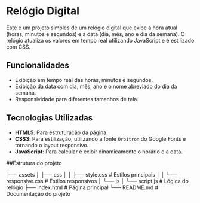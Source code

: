 # Relógio Digital

Este é um projeto simples de um relógio digital que exibe a hora atual (horas, minutos e segundos) e a data (dia, mês, ano e dia da semana). O relógio atualiza os valores em tempo real utilizando JavaScript e é estilizado com CSS.

## Funcionalidades

- Exibição em tempo real das horas, minutos e segundos.
- Exibição da data com dia, mês, ano e o nome abreviado do dia da semana.
- Responsividade para diferentes tamanhos de tela.
  
## Tecnologias Utilizadas

- **HTML5**: Para estruturação da página.
- **CSS3**: Para estilização, utilizando a fonte `Orbitron` do Google Fonts e tornando o layout responsivo.
- **JavaScript**: Para calcular e exibir dinamicamente o horário e a data.

##Estrutura do projeto

├── assets
│   ├── css
│   │   ├── style.css      # Estilos principais
│   │   └── responsive.css  # Estilos responsivos
│   └── js
│       └── script.js       # Lógica do relógio
├── index.html              # Página principal
└── README.md               # Documentação do projeto